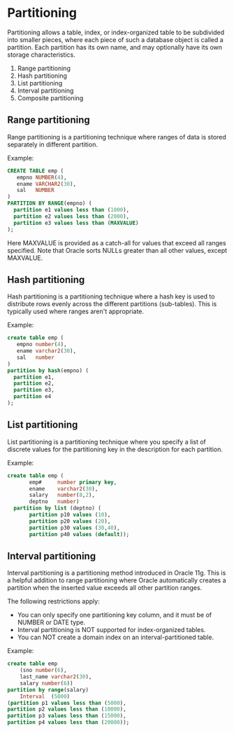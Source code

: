 # Partitioning

Partitioning allows a table, index, or index-organized table to be subdivided into smaller pieces, where each piece of such a database object is called a partition. Each partition has its own name, and may optionally have its own storage characteristics.

1. Range partitioning
2. Hash partitioning
3. List partitioning
4. Interval partitioning
5. Composite partitioning

## Range partitioning
Range partitioning is a partitioning technique where ranges of data is stored separately in different partition.

Example:  
```sql
CREATE TABLE emp (
   empno NUMBER(4), 
   ename VARCHAR2(30), 
   sal   NUMBER
) 
PARTITION BY RANGE(empno) (
  partition e1 values less than (1000), 
  partition e2 values less than (2000), 
  partition e3 values less than (MAXVALUE)
); 
```
Here MAXVALUE is provided as a catch-all for values that exceed all ranges specified. Note that Oracle sorts NULLs greater than all other values, except MAXVALUE.  

## Hash partitioning
Hash partitioning is a partitioning technique where a hash key is used to distribute rows evenly across the different partitions (sub-tables). This is typically used where ranges aren't appropriate.  

Example:
```sql
create table emp (
   empno number(4), 
   ename varchar2(30), 
   sal   number
) 
partition by hash(empno) (
  partition e1, 
  partition e2, 
  partition e3,
  partition e4
);
```

## List partitioning
List partitioning is a partitioning technique where you specify a list of discrete values for the partitioning key in the description for each partition.  

Example:  
```sql
create table emp (
       emp#     number primary key,
       ename    varchar2(30),
       salary   number(8,2),
       deptno   number)
  partition by list (deptno) (  
       partition p10 values (10), 
       partition p20 values (20), 
       partition p30 values (30,40),
       partition p40 values (default));
```

## Interval partitioning
Interval partitioning is a partitioning method introduced in Oracle 11g. This is a helpful addition to range partitioning where Oracle automatically creates a partition when the inserted value exceeds all other partition ranges.

The following restrictions apply:  
*  You can only specify one partitioning key column, and it must be of NUMBER or DATE type.
*  Interval partitioning is NOT supported for index-organized tables.
*  You can NOT create a domain index on an interval-partitioned table.  

Example:  
```sql
create table emp
    (sno number(6),
    last_name varchar2(30),
    salary number(6))
partition by range(salary)
    Interval  (5000)
(partition p1 values less than (5000),
partition p2 values less than (10000),
partition p3 values less than (15000),
partition p4 values less than (20000));
```
